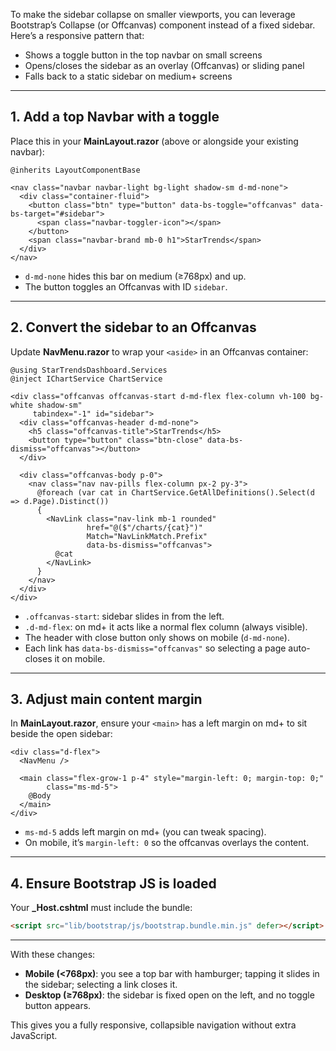 To make the sidebar collapse on smaller viewports, you can leverage Bootstrap’s Collapse (or Offcanvas) component instead of a fixed sidebar. Here’s a responsive pattern that:

* Shows a toggle button in the top navbar on small screens
* Opens/closes the sidebar as an overlay (Offcanvas) or sliding panel
* Falls back to a static sidebar on medium+ screens

---

## 1. Add a top Navbar with a toggle

Place this in your **MainLayout.razor** (above or alongside your existing navbar):

```razor
@inherits LayoutComponentBase

<nav class="navbar navbar-light bg-light shadow-sm d-md-none">
  <div class="container-fluid">
    <button class="btn" type="button" data-bs-toggle="offcanvas" data-bs-target="#sidebar">
      <span class="navbar-toggler-icon"></span>
    </button>
    <span class="navbar-brand mb-0 h1">StarTrends</span>
  </div>
</nav>
```

* `d-md-none` hides this bar on medium (≥768px) and up.
* The button toggles an Offcanvas with ID `sidebar`.

---

## 2. Convert the sidebar to an Offcanvas

Update **NavMenu.razor** to wrap your `<aside>` in an Offcanvas container:

```razor
@using StarTrendsDashboard.Services
@inject IChartService ChartService

<div class="offcanvas offcanvas-start d-md-flex flex-column vh-100 bg-white shadow-sm"
     tabindex="-1" id="sidebar">
  <div class="offcanvas-header d-md-none">
    <h5 class="offcanvas-title">StarTrends</h5>
    <button type="button" class="btn-close" data-bs-dismiss="offcanvas"></button>
  </div>

  <div class="offcanvas-body p-0">
    <nav class="nav nav-pills flex-column px-2 py-3">
      @foreach (var cat in ChartService.GetAllDefinitions().Select(d => d.Page).Distinct())
      {
        <NavLink class="nav-link mb-1 rounded"
                 href="@($"/charts/{cat}")"
                 Match="NavLinkMatch.Prefix"
                 data-bs-dismiss="offcanvas">
          @cat
        </NavLink>
      }
    </nav>
  </div>
</div>
```

* `.offcanvas-start`: sidebar slides in from the left.
* `.d-md-flex`: on md+ it acts like a normal flex column (always visible).
* The header with close button only shows on mobile (`d-md-none`).
* Each link has `data-bs-dismiss="offcanvas"` so selecting a page auto-closes it on mobile.

---

## 3. Adjust main content margin

In **MainLayout.razor**, ensure your `<main>` has a left margin on md+ to sit beside the open sidebar:

```razor
<div class="d-flex">
  <NavMenu />

  <main class="flex-grow-1 p-4" style="margin-left: 0; margin-top: 0;"
        class="ms-md-5">
    @Body
  </main>
</div>
```

* `ms-md-5` adds left margin on md+ (you can tweak spacing).
* On mobile, it’s `margin-left: 0` so the offcanvas overlays the content.

---

## 4. Ensure Bootstrap JS is loaded

Your **\_Host.cshtml** must include the bundle:

```html
<script src="lib/bootstrap/js/bootstrap.bundle.min.js" defer></script>
```

---

With these changes:

* **Mobile (<768px)**: you see a top bar with hamburger; tapping it slides in the sidebar; selecting a link closes it.
* **Desktop (≥768px)**: the sidebar is fixed open on the left, and no toggle button appears.

This gives you a fully responsive, collapsible navigation without extra JavaScript.
